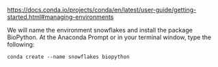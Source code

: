 https://docs.conda.io/projects/conda/en/latest/user-guide/getting-started.html#managing-environments

We will name the environment snowflakes and install the package BioPython. At the Anaconda Prompt or in your terminal window, type the following:
```
conda create --name snowflakes biopython
```
